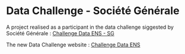# Data Challenge - Société Générale 

A project realised as a participant in the data challenge siggested by Société Générale : [Challenge Data ENS - SG](https://challengedata2.ens.fr/fr/challenge/25/predire_la_tendance_de_la_production_de_petrole_brut.html)

The new Data Challenge website : [Challenge Data ENS](https://challengedata.ens.fr/)
